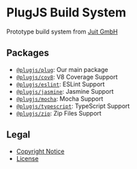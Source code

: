 PlugJS Build System
===================

Prototype build system from [Juit GmbH](https://www.juit.com/)

Packages
--------

* [`@plugjs/plug`](./workspaces/plug/README.md): Our main package
* [`@plugjs/cov8`](./workspaces/cov8/README.md): V8 Coverage Support
* [`@plugjs/eslint`](./workspaces/eslint/README.md): ESLint Support
* [`@plugjs/jasmine`](./workspaces/jasmine/README.md): Jasmine Support
* [`@plugjs/mocha`](./workspaces/mocha/README.md): Mocha Support
* [`@plugjs/typescript`](./workspaces/typescript/README.md): TypeScript Support
* [`@plugjs/zip`](./workspaces/zip/README.md): Zip Files Support

Legal
-----

* [Copyright Notice](NOTICE.md)
* [License](LICENSE.md)
